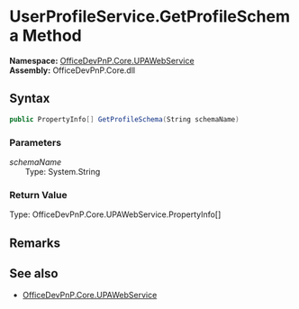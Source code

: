 # UserProfileService.GetProfileSchema Method  
  

**Namespace:** [OfficeDevPnP.Core.UPAWebService](OfficeDevPnP.Core.UPAWebService.md)  
**Assembly:** OfficeDevPnP.Core.dll  
## Syntax
```C#
public PropertyInfo[] GetProfileSchema(String schemaName)
```
### Parameters
*schemaName*  
&emsp;&emsp;Type: System.String  
### Return Value
Type: OfficeDevPnP.Core.UPAWebService.PropertyInfo[]  

## Remarks 

## See also
- [OfficeDevPnP.Core.UPAWebService](OfficeDevPnP.Core.UPAWebService.md)
